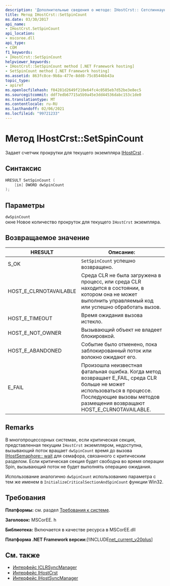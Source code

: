 ```yaml
---
description: 'Дополнительные сведения о методе: IHostCrst:: Сетспинкаунт'
title: Метод IHostCrst::SetSpinCount
ms.date: 03/30/2017
api_name:
- IHostCrst.SetSpinCount
api_location:
- mscoree.dll
api_type:
- COM
f1_keywords:
- IHostCrst::SetSpinCount
helpviewer_keywords:
- IHostCrst::SetSpinCount method [.NET Framework hosting]
- SetSpinCount method [.NET Framework hosting]
ms.assetid: 863fc8ce-9b8a-477e-8dd8-75c8544bb43a
topic_type:
- apiref
ms.openlocfilehash: f04281d2649f210e64fc4c0585eb7d52be3e8ec5
ms.sourcegitcommit: ddf7edb67715a5b9a45e3dd44536dabc153c1de0
ms.translationtype: MT
ms.contentlocale: ru-RU
ms.lasthandoff: 02/06/2021
ms.locfileid: "99721233"
---
```

# <a name="ihostcrstsetspincount-method"></a>Метод IHostCrst::SetSpinCount

Задает счетчик прокрутки для текущего экземпляра [IHostCrst](ihostcrst-interface.md) .  
  
## <a name="syntax"></a>Синтаксис  
  
```cpp  
HRESULT SetSpinCount (  
    [in] DWORD dwSpinCount  
);  
```  
  
## <a name="parameters"></a>Параметры  

 `dwSpinCount`  
 окне Новое количество прокруток для текущего `IHostCrst` экземпляра.  
  
## <a name="return-value"></a>Возвращаемое значение  
  
|HRESULT|Описание:|  
|-------------|-----------------|  
|S_OK|`SetSpinCount` успешно возвращено.|  
|HOST_E_CLRNOTAVAILABLE|Среда CLR не была загружена в процесс, или среда CLR находится в состоянии, в котором она не может выполнить управляемый код или успешно обработать вызов.|  
|HOST_E_TIMEOUT|Время ожидания вызова истекло.|  
|HOST_E_NOT_OWNER|Вызывающий объект не владеет блокировкой.|  
|HOST_E_ABANDONED|Событие было отменено, пока заблокированный поток или волокно ожидают его.|  
|E_FAIL|Произошла неизвестная фатальная ошибка. Когда метод возвращает E_FAIL, среда CLR больше не может использоваться в процессе. Последующие вызовы методов размещения возвращают HOST_E_CLRNOTAVAILABLE.|  
  
## <a name="remarks"></a>Remarks  

 В многопроцессорных системах, если критическая секция, представленная текущим `IHostCrst` экземпляром, недоступна, вызывающий поток вращает `dwSpinCount` время до вызова [IHostSemaphore:: wait](ihostsemaphore-wait-method.md) для семафора, связанного с критическим разделом. Если критическая секция будет свободна во время операции Spin, вызывающий поток не будет выполнять операцию ожидания.  
  
 Использование аналогично `dwSpinCount` использованию параметра с тем же именем в `InitializeCriticalSectionAndSpinCount` функции Win32.  
  
## <a name="requirements"></a>Требования  

 **Платформы:** см. раздел [Требования к системе](../../get-started/system-requirements.md).  
  
 **Заголовок:** MSCorEE. h  
  
 **Библиотека:** Включается в качестве ресурса в MSCorEE.dll  
  
 **Платформа .NET Framework версии:**[!INCLUDE[net_current_v20plus](../../../../includes/net-current-v20plus-md.md)]  
  
## <a name="see-also"></a>См. также

- [Интерфейс ICLRSyncManager](iclrsyncmanager-interface.md)
- [Интерфейс IHostCrst](ihostcrst-interface.md)
- [Интерфейс IHostSyncManager](ihostsyncmanager-interface.md)
